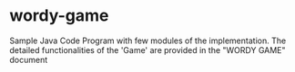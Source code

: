 # wordy-game

Sample Java Code Program with few modules of the implementation.
The detailed functionalities of the 'Game' are provided in the "WORDY GAME" document
